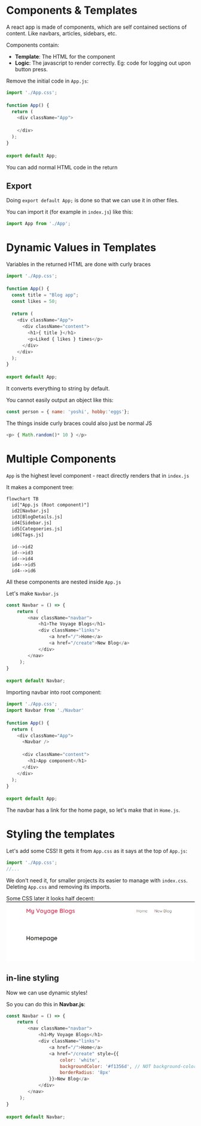 # Components & Templates

A react app is made of components, which are self contained sections of content. Like navbars, articles, sidebars, etc.

Components contain:
- **Template**: The HTML for the component
- **Logic**: The javascript to render correctly. Eg: code for logging out upon button press.


Remove the initial code in `App.js`:
```js
import './App.css';

function App() {
  return (
    <div className="App">
      
    </div>
  );
}

export default App;
```

You can add normal HTML code in the return


## Export

Doing `export default App;` is done so that we can use it in other files.

You can import it (for example in `index.js`) like this:

```js
import App from './App';
```

# Dynamic Values in Templates

Variables in the returned HTML are done with curly braces

```js
import './App.css';

function App() {
  const title = "Blog app";
  const likes = 50;

  return (
    <div className="App">
      <div className="content">
        <h1>{ title }</h1>
        <p>Liked { likes } times</p>
      </div>
    </div>
  );
}

export default App;
```

It converts everything to string by default.

You cannot easily output an object like this:
```js
const person = { name: 'yoshi', hobby:'eggs'};
```

The things inside curly braces could also just be normal JS

```js
<p> { Math.random()* 10 } </p>
```

# Multiple Components

`App` is the highest level component - react directly renders that in `index.js`

It makes a component tree:
```mermaid
flowchart TB
  id["App.js (Root component)"]
  id2[Navbar.js]
  id3[BlogDetails.js]
  id4[Sidebar.js]
  id5[Categoeries.js]
  id6[Tags.js]

  id-->id2
  id-->id3
  id-->id4
  id4-->id5
  id4-->id6
```
All these components are nested inside `App.js`

Let's make `Navbar.js`

```js
const Navbar = () => {
    return ( 
        <nav className="navbar">
            <h1>The Voyage Blogs</h1>
            <div className="links">
                <a href="/">Home</a>
                <a href="/create">New Blog</a>
            </div>
        </nav>
     );
}
 
export default Navbar;
```

Importing navbar into root component:
```js
import './App.css';
import Navbar from './Navbar'

function App() {
  return (
    <div className="App">
      <Navbar />

      <div className="content">
        <h1>App component</h1>
      </div>
    </div>
  );
}

export default App;
```

The navbar has a link for the home page, so let's make that in `Home.js`. 

# Styling the templates

Let's add some CSS! It gets it from `App.css` as it says at the top of `App.js`:
```js
import './App.css';
//...
```

We don't need it, for smaller projects its easier to manage with `index.css`. Deleting `App.css` and removing its imports.

Some CSS later it looks half decent:
![alt text](images/image-2.png)

## in-line styling
Now we can use dynamic styles!

So you can do this in **Navbar.js**:
```js
const Navbar = () => {
    return ( 
        <nav className="navbar">
            <h1>My Voyage Blogs</h1>
            <div className="links">
                <a href="/">Home</a>
                <a href="/create" style={{
                    color: 'white',
                    backgroundColor: '#f1356d', // NOT background-color
                    borderRadius: '8px'
                }}>New Blog</a>
            </div>
        </nav>
     );
}
 
export default Navbar;
```

